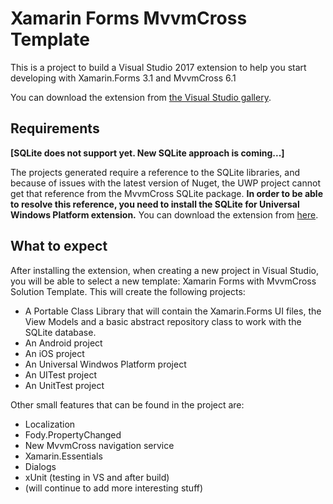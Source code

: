 # Xamarin Forms MvvmCross Template

This is a project to build a Visual Studio 2017 extension to help you start developing with Xamarin.Forms 3.1 and MvvmCross 6.1

You can download the extension from [the Visual Studio gallery](http://linkshrink.net/Mu7/VisualStudioMarketplace).

## Requirements

__[SQLite does not support yet. New SQLite approach is coming...]__

The projects generated require a reference to the SQLite libraries, and because of issues with the latest version of Nuget, the UWP project cannot get that reference from the MvvmCross SQLite package. __In order to be able to resolve this reference, you need to install the SQLite for Universal Windows Platform extension.__ You can download the extension from [here](https://visualstudiogallery.msdn.microsoft.com/4913e7d5-96c9-4dde-a1a1-69820d615936). 

## What to expect

After installing the extension, when creating a new project in Visual Studio, you will be able to select a new template: Xamarin Forms with MvvmCross Solution Template. This will create the following projects:

* A Portable Class Library that will contain the Xamarin.Forms UI files, the View Models and a basic abstract repository class to work with the SQLite database.
* An Android project
* An iOS project
* An Universal Windwos Platform project
* An UITest project
* An UnitTest project

Other small features that can be found in the project are:

* Localization
* Fody.PropertyChanged
* New MvvmCross navigation service
* Xamarin.Essentials
* Dialogs
* xUnit (testing in VS and after build)
* (will continue to add more interesting stuff)
